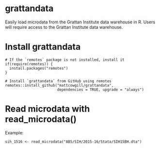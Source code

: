 # grattandata
Easily load microdata from the Grattan Institute data warehouse in R. Users will require access to the Grattan Institute data warehouse.

# Install grattandata

```
# If the `remotes` package is not installed, install it
if(require(remotes)) {
  install.packages("remotes")
}

# Install `grattandata` from GitHub using remotes
remotes::install_github("mattcowgill/grattandata",
                        dependencies = TRUE, upgrade = "always")
```

# Read microdata with read_microdata()

Example:

```
sih_1516 <- read_microdata("ABS/SIH/2015-16/Stata/SIH15BH.dta")
```
